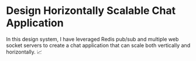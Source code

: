 # Design Horizontally Scalable Chat Application

In this design system, I have leveraged Redis pub/sub and multiple web socket servers to create a chat application that can scale both vertically and horizontally. 📈
